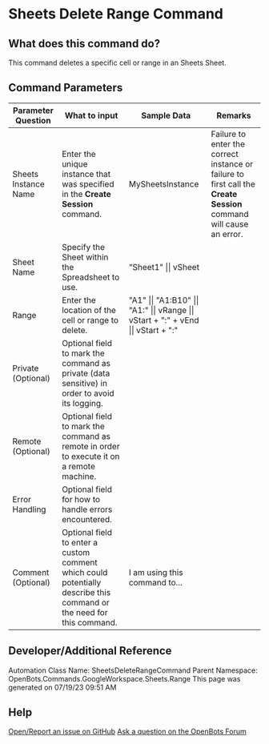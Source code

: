 <!--TITLE: Sheets Delete Range Command -->
<!-- SUBTITLE: a command in the Google Workspace Commands\Sheets\Range group. -->
# Sheets Delete Range Command


## What does this command do?
This command deletes a specific cell or range in an Sheets Sheet.


## Command Parameters
| Parameter Question   	| What to input  	|  Sample Data 	| Remarks  	|
| ---                    | ---               | ---           | ---       |
|Sheets Instance Name|Enter the unique instance that was specified in the **Create Session** command.|MySheetsInstance|Failure to enter the correct instance or failure to first call the **Create Session** command will cause an error.|
|Sheet Name|Specify the Sheet within the Spreadsheet to use.|"Sheet1" \|\| vSheet||
|Range|Enter the location of the cell or range to delete.|"A1" \|\| "A1:B10" \|\| "A1:" \|\| vRange \|\| vStart + ":" + vEnd \|\| vStart + ":"||
|Private (Optional)|Optional field to mark the command as private (data sensitive) in order to avoid its logging.|||
|Remote (Optional)|Optional field to mark the command as remote in order to execute it on a remote machine.|||
|Error Handling|Optional field for how to handle errors encountered.|||
|Comment (Optional)|Optional field to enter a custom comment which could potentially describe this command or the need for this command.|I am using this command to...||


## Developer/Additional Reference
Automation Class Name: SheetsDeleteRangeCommand
Parent Namespace: OpenBots.Commands.GoogleWorkspace.Sheets.Range
This page was generated on 07/19/23 09:51 AM


## Help
[Open/Report an issue on GitHub](https://github.com/OpenBotsAI/OpenBots.Studio/issues/new)
[Ask a question on the OpenBots Forum](https://openbots.ai/forums/)
